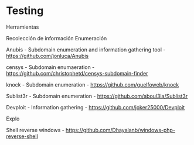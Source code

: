 # Testing
Herramientas 

Recolección de información
  Enumeración
  
Anubis - Subdomain enumeration and information gathering tool - https://github.com/jonluca/Anubis 

censys - Subdomain enumaeration - https://github.com/christophetd/censys-subdomain-finder 

knock - Subdomain enumeration - https://github.com/guelfoweb/knock 

Sublist3r - Subdomain enumeration - https://github.com/aboul3la/Sublist3r

Devploit - Information gathering - https://github.com/joker25000/Devploit








Explo

Shell reverse windows - https://github.com/Dhayalanb/windows-php-reverse-shell
